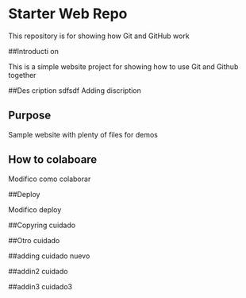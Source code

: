 # Starter Web Repo

This repository is for showing how Git and GitHub work

##Introducti on

This is a simple website project for showing how to use Git and Github together

##Des cription
sdfsdf
Adding discription

## Purpose

Sample website with plenty of files for demos


## How to colaboare

Modifico como colaborar

##Deploy

Modifico deploy

##Copyring
cuidado

##Otro
cuidado

##adding
cuidado nuevo


##addin2
cuidado



##addin3
cuidado3
